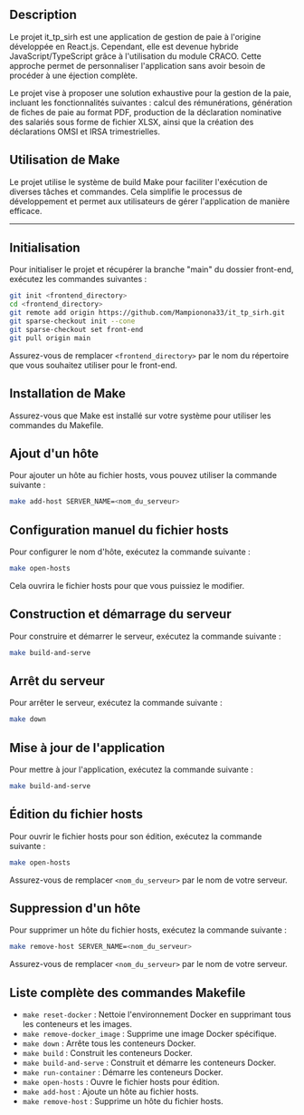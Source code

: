 ## Description

Le projet it_tp_sirh est une application de gestion de paie à l'origine développée en React.js. Cependant, elle est devenue hybride JavaScript/TypeScript grâce à l'utilisation du module CRACO. Cette approche permet de personnaliser l'application sans avoir besoin de procéder à une éjection complète.

Le projet vise à proposer une solution exhaustive pour la gestion de la paie, incluant les fonctionnalités suivantes : calcul des rémunérations, génération de fiches de paie au format PDF, production de la déclaration nominative des salariés sous forme de fichier XLSX, ainsi que la création des déclarations OMSI et IRSA trimestrielles.

## Utilisation de Make

Le projet utilise le système de build Make pour faciliter l'exécution de diverses tâches et commandes. Cela simplifie le processus de développement et permet aux utilisateurs de gérer l'application de manière efficace.

---

## Initialisation

Pour initialiser le projet et récupérer la branche "main" du dossier front-end, exécutez les commandes suivantes :

```bash
git init <frontend_directory>
cd <frontend_directory>
git remote add origin https://github.com/Mampionona33/it_tp_sirh.git
git sparse-checkout init --cone
git sparse-checkout set front-end
git pull origin main
```

Assurez-vous de remplacer `<frontend_directory>` par le nom du répertoire que vous souhaitez utiliser pour le front-end.

## Installation de Make

Assurez-vous que Make est installé sur votre système pour utiliser les commandes du Makefile.


## Ajout d'un hôte

Pour ajouter un hôte au fichier hosts, vous pouvez utiliser la commande suivante :

```bash
make add-host SERVER_NAME=<nom_du_serveur>
```

## Configuration manuel du fichier hosts

Pour configurer le nom d'hôte, exécutez la commande suivante :

```bash
make open-hosts
```

Cela ouvrira le fichier hosts pour que vous puissiez le modifier.

## Construction et démarrage du serveur

Pour construire et démarrer le serveur, exécutez la commande suivante :

```bash
make build-and-serve
```

## Arrêt du serveur

Pour arrêter le serveur, exécutez la commande suivante :

```bash
make down
```

## Mise à jour de l'application

Pour mettre à jour l'application, exécutez la commande suivante :

```bash
make build-and-serve
```

## Édition du fichier hosts

Pour ouvrir le fichier hosts pour son édition, exécutez la commande suivante :

```bash
make open-hosts
```

Assurez-vous de remplacer `<nom_du_serveur>` par le nom de votre serveur.

## Suppression d'un hôte

Pour supprimer un hôte du fichier hosts, exécutez la commande suivante :

```bash
make remove-host SERVER_NAME=<nom_du_serveur>
```

Assurez-vous de remplacer `<nom_du_serveur>` par le nom de votre serveur.

## Liste complète des commandes Makefile

- `make reset-docker` : Nettoie l'environnement Docker en supprimant tous les conteneurs et les images.
- `make remove-docker_image` : Supprime une image Docker spécifique.
- `make down` : Arrête tous les conteneurs Docker.
- `make build` : Construit les conteneurs Docker.
- `make build-and-serve` : Construit et démarre les conteneurs Docker.
- `make run-container` : Démarre les conteneurs Docker.
- `make open-hosts` : Ouvre le fichier hosts pour édition.
- `make add-host` : Ajoute un hôte au fichier hosts.
- `make remove-host` : Supprime un hôte du fichier hosts.
```
